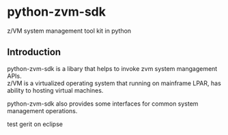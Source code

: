 # python-zvm-sdk
z/VM system management tool kit in python


Introduction
-------------------------
python-zvm-sdk is a libary that helps to invoke zvm system mangagement APIs.  
z/VM is a virtualized operating system that running on mainframe LPAR, has ability to hosting virtual machines.


python-zvm-sdk also provides some interfaces for common system management operations.

test gerit on eclipse